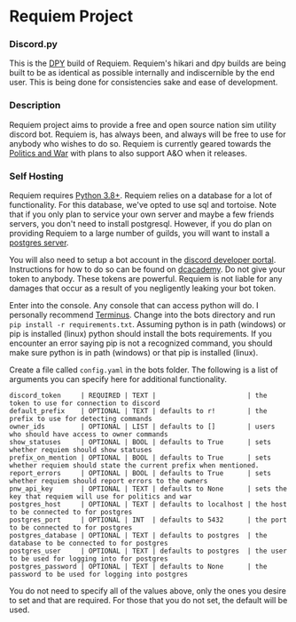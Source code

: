 # Requiem Project

### Discord.py
This is the [DPY](https://discordpy.readthedocs.io/en/latest/) build of Requiem. Requiem's hikari and dpy builds are
being built to be as identical as possible internally and indiscernible by the end user. This is being done for
consistencies sake and ease of development.

### Description
Requiem project aims to provide a free and open source nation sim utility discord bot. Requiem is, has always been, and
always will be free to use for anybody who wishes to do so. Requiem is currently geared towards the [Politics and War](https://politicsandwar.com/)
with plans to also support A&O when it releases.

### Self Hosting
Requiem requires [Python 3.8+](https://www.python.org/). Requiem relies on a database for a lot of functionality. For
this database, we've opted to use sql and tortoise. Note that if you only plan to service your own server and maybe a
few friends servers, you don't need to install postgresql. However, if you do plan on providing Requiem to a large
number of guilds, you will want to install a [postgres server](https://www.postgresql.org/).

You will also need to setup a bot account in the [discord developer portal](https://discord.com/developers/applications).
Instructions for how to do so can be found on [dcacademy](https://dcacademy.gitlab.io/tutorials/starting/making-the-bot.html).
Do not give your token to anybody. These tokens are powerful. Requiem is not liable for any damages that occur as a
result of you negligently leaking your bot token.

Enter into the console. Any console that can access python will do. I personally recommend [Terminus](https://eugeny.github.io/terminus/).
Change into the bots directory and run `pip install -r requirements.txt`. Assuming python is in path (windows) or pip is
installed (linux) python should install the bots requirements. If you encounter an error saying pip is not a recognized
command, you should make sure python is in path (windows) or that pip is installed (linux).

Create a file called `config.yaml` in the bots folder. The following is a list of arguments you can specify here for
additional functionality.
    
    discord_token     | REQUIRED | TEXT |                       | the token to use for connection to discord
    default_prefix    | OPTIONAL | TEXT | defaults to r!        | the prefix to use for detecting commands
    owner_ids         | OPTIONAL | LIST | defaults to []        | users who should have access to owner commands
    show_statuses     | OPTIONAL | BOOL | defaults to True      | sets whether requiem should show statuses
    prefix_on_mention | OPTIONAL | BOOL | defaults to True      | sets whether requiem should state the current prefix when mentioned.
    report_errors     | OPTIONAL | BOOL | defaults to True      | sets whether requiem should report errors to the owners
    pnw_api_key       | OPTIONAL | TEXT | defaults to None      | sets the key that requiem will use for politics and war
    postgres_host     | OPTIONAL | TEXT | defaults to localhost | the host to be connected to for postgres
    postgres_port     | OPTIONAL | INT  | defaults to 5432      | the port to be connected to for postgres
    postgres_database | OPTIONAL | TEXT | defaults to postgres  | the database to be connected to for postgres
    postgres_user     | OPTIONAL | TEXT | defaults to postgres  | the user to be used for logging into for postgres
    postgres_password | OPTIONAL | TEXT | defaults to None      | the password to be used for logging into postgres

You do not need to specify all of the values above, only the ones you desire to set and that are required. For those
that you do not set, the default will be used.
